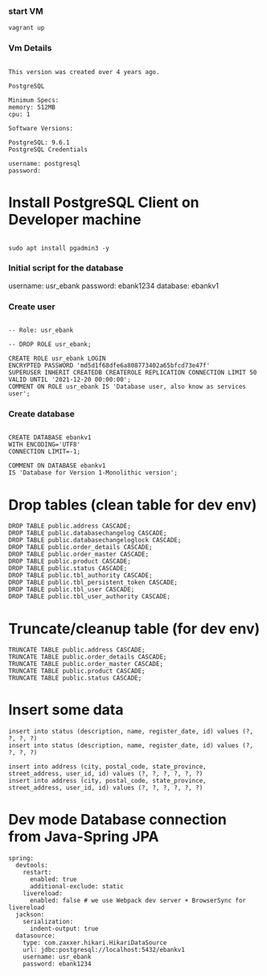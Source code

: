 ### start VM

```
vagrant up
```

### Vm Details
```

This version was created over 4 years ago.

PostgreSQL

Minimum Specs:
memory: 512MB
cpu: 1

Software Versions:

PostgreSQL: 9.6.1
PostgreSQL Credentials

username: postgresql
password:

```

# Install PostgreSQL Client on Developer machine 
```

sudo apt install pgadmin3 -y

```



### Initial script for the database
username: usr_ebank
password: ebank1234
database: ebankv1

### Create user
```

-- Role: usr_ebank

-- DROP ROLE usr_ebank;

CREATE ROLE usr_ebank LOGIN
ENCRYPTED PASSWORD 'md5d1f68dfe6a808773402a65bfcd73e47f'
SUPERUSER INHERIT CREATEDB CREATEROLE REPLICATION CONNECTION LIMIT 50 VALID UNTIL '2021-12-20 00:00:00';
COMMENT ON ROLE usr_ebank IS 'Database user, also know as services user';

```

### Create database
```

CREATE DATABASE ebankv1
WITH ENCODING='UTF8'
CONNECTION LIMIT=-1;

COMMENT ON DATABASE ebankv1
IS 'Database for Version 1-Monolithic version';

```

# Drop tables (clean table for dev env)
```
DROP TABLE public.address CASCADE;
DROP TABLE public.databasechangelog CASCADE;
DROP TABLE public.databasechangeloglock CASCADE;
DROP TABLE public.order_details CASCADE;
DROP TABLE public.order_master CASCADE;
DROP TABLE public.product CASCADE;
DROP TABLE public.status CASCADE;
DROP TABLE public.tbl_authority CASCADE;
DROP TABLE public.tbl_persistent_token CASCADE;
DROP TABLE public.tbl_user CASCADE;
DROP TABLE public.tbl_user_authority CASCADE;
```

# Truncate/cleanup table (for dev env)
```
TRUNCATE TABLE public.address CASCADE;
TRUNCATE TABLE public.order_details CASCADE;
TRUNCATE TABLE public.order_master CASCADE;
TRUNCATE TABLE public.product CASCADE;
TRUNCATE TABLE public.status CASCADE;
```

# Insert some data
```
insert into status (description, name, register_date, id) values (?, ?, ?, ?)
insert into status (description, name, register_date, id) values (?, ?, ?, ?)

insert into address (city, postal_code, state_province, street_address, user_id, id) values (?, ?, ?, ?, ?, ?)
insert into address (city, postal_code, state_province, street_address, user_id, id) values (?, ?, ?, ?, ?, ?)

```

# Dev mode Database connection from Java-Spring JPA
```
spring:
  devtools:
    restart:
      enabled: true
      additional-exclude: static
    livereload:
      enabled: false # we use Webpack dev server + BrowserSync for livereload
  jackson:
    serialization:
      indent-output: true
  datasource:
    type: com.zaxxer.hikari.HikariDataSource
    url: jdbc:postgresql://localhost:5432/ebankv1
    username: usr_ebank
    password: ebank1234
```